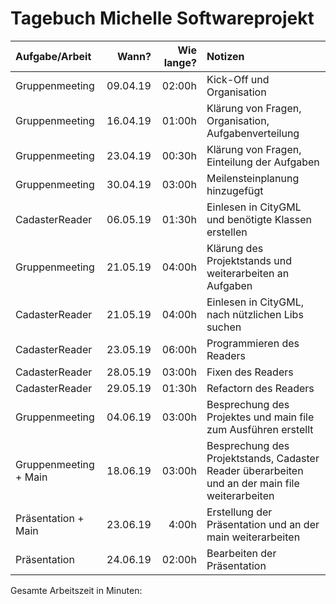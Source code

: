 # Tagebuch Michelle Softwareprojekt


| Aufgabe/Arbeit   |      Wann?     |  Wie lange? | Notizen |
|:-----------------|---------------:|------------:|:--------|
| Gruppenmeeting | 09.04.19 | 02:00h | Kick-Off und Organisation |
| Gruppenmeeting  | 16.04.19 | 01:00h  | Klärung von Fragen, Organisation, Aufgabenverteilung |
| Gruppenmeeting | 23.04.19 | 00:30h | Klärung von Fragen, Einteilung der Aufgaben |
| Gruppenmeeting  | 30.04.19 | 03:00h | Meilensteinplanung hinzugefügt |
| CadasterReader | 06.05.19 | 01:30h | Einlesen in CityGML und benötigte Klassen erstellen
| Gruppenmeeting | 21.05.19 | 04:00h | Klärung des Projektstands und weiterarbeiten an Aufgaben |
| CadasterReader | 21.05.19 | 04:00h | Einlesen in CityGML, nach nützlichen Libs suchen |
| CadasterReader | 23.05.19 | 06:00h | Programmieren des Readers
| CadasterReader | 28.05.19 | 03:00h | Fixen des Readers
| CadasterReader | 29.05.19 | 01:30h | Refactorn des Readers
| Gruppenmeeting | 04.06.19 | 03:00h | Besprechung des Projektes und main file zum Ausführen erstellt
| Gruppenmeeting + Main | 18.06.19 | 03:00h | Besprechung des Projektstands, Cadaster Reader überarbeiten und an der main file weiterarbeiten
| Präsentation + Main | 23.06.19 | 4:00h | Erstellung der Präsentation und an der main weiterarbeiten
| Präsentation | 24.06.19 | 02:00h | Bearbeiten der Präsentation

Gesamte Arbeitszeit in Minuten: 
